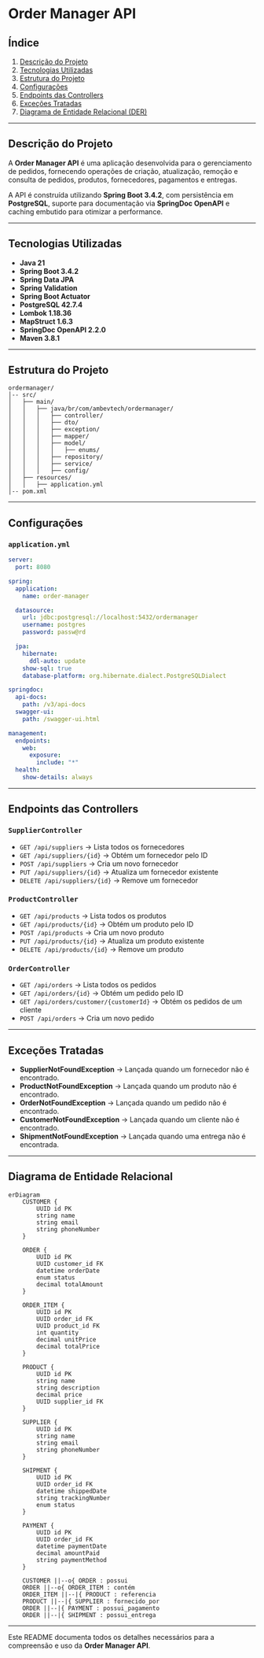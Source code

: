 # Order Manager API

## Índice
1. [Descrição do Projeto](#descricao-do-projeto)
2. [Tecnologias Utilizadas](#tecnologias-utilizadas)
3. [Estrutura do Projeto](#estrutura-do-projeto)
4. [Configurações](#configuracoes)
5. [Endpoints das Controllers](#endpoints-das-controllers)
6. [Exceções Tratadas](#excecoes-tratadas)
7. [Diagrama de Entidade Relacional (DER)](#diagrama-de-entidade-relacional)

---

## Descrição do Projeto
A **Order Manager API** é uma aplicação desenvolvida para o gerenciamento de pedidos, fornecendo operações de criação, atualização, remoção e consulta de pedidos, produtos, fornecedores, pagamentos e entregas.

A API é construída utilizando **Spring Boot 3.4.2**, com persistência em **PostgreSQL**, suporte para documentação via **SpringDoc OpenAPI** e caching embutido para otimizar a performance.

---

## Tecnologias Utilizadas
- **Java 21**
- **Spring Boot 3.4.2**
- **Spring Data JPA**
- **Spring Validation**
- **Spring Boot Actuator**
- **PostgreSQL 42.7.4**
- **Lombok 1.18.36**
- **MapStruct 1.6.3**
- **SpringDoc OpenAPI 2.2.0**
- **Maven 3.8.1**

---

## Estrutura do Projeto
```
ordermanager/
│-- src/
│   ├── main/
│   │   ├── java/br/com/ambevtech/ordermanager/
│   │   │   ├── controller/
│   │   │   ├── dto/
│   │   │   ├── exception/
│   │   │   ├── mapper/
│   │   │   ├── model/
│   │   │   │   ├── enums/
│   │   │   ├── repository/
│   │   │   ├── service/
│   │   │   ├── config/
│   ├── resources/
│   │   ├── application.yml
│-- pom.xml
```

---

## Configurações

### `application.yml`
```yaml
server:
  port: 8080

spring:
  application:
    name: order-manager

  datasource:
    url: jdbc:postgresql://localhost:5432/ordermanager
    username: postgres
    password: passw@rd

  jpa:
    hibernate:
      ddl-auto: update
    show-sql: true
    database-platform: org.hibernate.dialect.PostgreSQLDialect

springdoc:
  api-docs:
    path: /v3/api-docs
  swagger-ui:
    path: /swagger-ui.html

management:
  endpoints:
    web:
      exposure:
        include: "*"
  health:
    show-details: always
```

---

## Endpoints das Controllers

### `SupplierController`
- `GET /api/suppliers` → Lista todos os fornecedores
- `GET /api/suppliers/{id}` → Obtém um fornecedor pelo ID
- `POST /api/suppliers` → Cria um novo fornecedor
- `PUT /api/suppliers/{id}` → Atualiza um fornecedor existente
- `DELETE /api/suppliers/{id}` → Remove um fornecedor

### `ProductController`
- `GET /api/products` → Lista todos os produtos
- `GET /api/products/{id}` → Obtém um produto pelo ID
- `POST /api/products` → Cria um novo produto
- `PUT /api/products/{id}` → Atualiza um produto existente
- `DELETE /api/products/{id}` → Remove um produto

### `OrderController`
- `GET /api/orders` → Lista todos os pedidos
- `GET /api/orders/{id}` → Obtém um pedido pelo ID
- `GET /api/orders/customer/{customerId}` → Obtém os pedidos de um cliente
- `POST /api/orders` → Cria um novo pedido

---

## Exceções Tratadas
- **SupplierNotFoundException** → Lançada quando um fornecedor não é encontrado.
- **ProductNotFoundException** → Lançada quando um produto não é encontrado.
- **OrderNotFoundException** → Lançada quando um pedido não é encontrado.
- **CustomerNotFoundException** → Lançada quando um cliente não é encontrado.
- **ShipmentNotFoundException** → Lançada quando uma entrega não é encontrada.

---

## Diagrama de Entidade Relacional
```mermaid
erDiagram
    CUSTOMER {
        UUID id PK
        string name
        string email
        string phoneNumber
    }
    
    ORDER {
        UUID id PK
        UUID customer_id FK
        datetime orderDate
        enum status
        decimal totalAmount
    }
    
    ORDER_ITEM {
        UUID id PK
        UUID order_id FK
        UUID product_id FK
        int quantity
        decimal unitPrice
        decimal totalPrice
    }
    
    PRODUCT {
        UUID id PK
        string name
        string description
        decimal price
        UUID supplier_id FK
    }
    
    SUPPLIER {
        UUID id PK
        string name
        string email
        string phoneNumber
    }
    
    SHIPMENT {
        UUID id PK
        UUID order_id FK
        datetime shippedDate
        string trackingNumber
        enum status
    }
    
    PAYMENT {
        UUID id PK
        UUID order_id FK
        datetime paymentDate
        decimal amountPaid
        string paymentMethod
    }
    
    CUSTOMER ||--o{ ORDER : possui
    ORDER ||--o{ ORDER_ITEM : contém
    ORDER_ITEM ||--|{ PRODUCT : referencia
    PRODUCT ||--|{ SUPPLIER : fornecido_por
    ORDER ||--|{ PAYMENT : possui_pagamento
    ORDER ||--|{ SHIPMENT : possui_entrega
```

---

Este README documenta todos os detalhes necessários para a compreensão e uso da **Order Manager API**.

